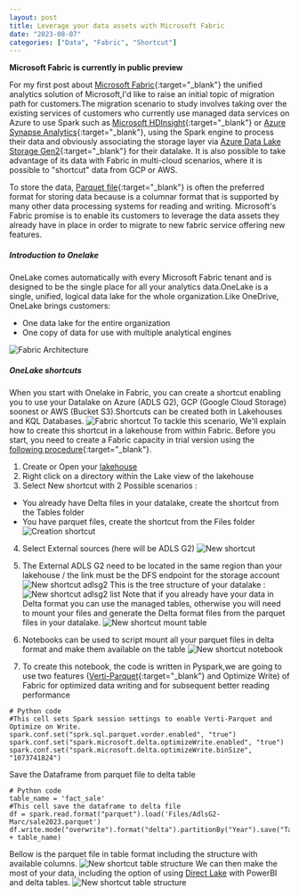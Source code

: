 ```yaml
---
layout: post
title: Leverage your data assets with Microsoft Fabric
date: "2023-08-07"
categories: ["Data", "Fabric", "Shortcut"]
---
```

**Microsoft Fabric is currently in public preview**


For my first post about [Microsoft Fabric](https://www.microsoft.com/en-gb/microsoft-fabric/){:target="_blank"} the unified analytics solution of Microsoft,I'd like to raise an initial topic of migration path for customers.The migration scenario to study involves taking over the existing services of customers who currently use managed data services on Azure to use Spark such as [Microsoft HDInsight](https://azure.microsoft.com/en-gb/products/hdinsight/){:target="_blank"} or [Azure Synapse Analytics](https://learn.microsoft.com/en-us/azure/synapse-analytics/overview-what-is){:target="_blank"}, using the Spark engine to process their data and obviously associating the storage layer via [Azure Data Lake Storage Gen2](https://learn.microsoft.com/en-us/azure/storage/blobs/data-lake-storage-introduction){:target="_blank"} for their datalake.
It is also possible to take advantage of its data with Fabric in multi-cloud scenarios, where it is possible to "shortcut" data from GCP or AWS.

To store the data, [Parquet file](http://parquet.incubator.apache.org){:target="_blank"} is often the preferred format for storing data because is a columnar format that is supported by many other data processing systems for reading and writing.
Microsoft's Fabric promise is to enable its customers to leverage the data assets they already have in place in order to migrate to new fabric service offering new features.

##### Introduction to Onelake

OneLake comes automatically with every Microsoft Fabric tenant and is designed to be the single place for all your analytics data.OneLake is a single, unified, logical data lake for the whole organization.Like OneDrive, OneLake brings customers:

- One data lake for the entire organization
- One copy of data for use with multiple analytical engines

![Fabric Architecture](https://github.com/marc-hadjeje/marc-hadjeje.github.io/blob/main/assets/images/fabric_schema.jpg?raw=true)

##### OneLake shortcuts

When you start with Onelake in Fabric, you can create a shortcut enabling you to use your Datalake on Azure (ADLS G2), GCP (Google Cloud Storage) soonest or AWS (Bucket S3).Shortcuts can be created both in Lakehouses and KQL Databases.
![Fabric shortcut](https://github.com/marc-hadjeje/marc-hadjeje.github.io/blob/main/assets/images/shortcut.jpg?raw=true)
To tackle this scenario, We'll explain how to create this shortcut in a lakehouse from within Fabric.
Before you start, you need to create a Fabric capacity in trial version using the [following procedure](https://learn.microsoft.com/en-us/fabric/get-started/fabric-trial){:target="_blank"}.
1.	Create or Open your [lakehouse](https://learn.microsoft.com/en-us/fabric/data-engineering/tutorial-lakehouse-introduction)
2.	Right click on a directory within the Lake view of the lakehouse
3.	Select New shortcut with 2 Possible scenarios : 
- You already have Delta files in your datalake, create the shortcut from the Tables folder
- You have parquet files, create the shortcut from the Files folder
![Creation shortcut](https://github.com/marc-hadjeje/marc-hadjeje.github.io/blob/main/assets/images/shortcut_creation.jpg?raw=true)
4.	Select External sources (here will be ADLS G2)
![New shortcut](https://github.com/marc-hadjeje/marc-hadjeje.github.io/blob/main/assets/images/new_shortcut.jpg?raw=true)
5.  The External ADLS G2 need to be located in the same region than your lakehouse / the link must be the DFS endpoint for the storage account
![New shortcut adlsg2](https://github.com/marc-hadjeje/marc-hadjeje.github.io/blob/main/assets/images/shortcutadlsg.jpg?raw=true)
This is the tree structure of your datalake :
![New shortcut adlsg2 list](https://github.com/marc-hadjeje/marc-hadjeje.github.io/blob/main/assets/images/shortcutlists.jpg?raw=true)
Note that if you already have your data in Delta format you can use the managed tables, otherwise you will need to mount your files and generate the Delta format files from the parquet files in your datalake.
![New shortcut mount table](https://github.com/marc-hadjeje/marc-hadjeje.github.io/blob/main/assets/images/MountTable.jpg?raw=true)
6. Notebooks can be used to script mount all your parquet files in delta format and make them available on the table
![New shortcut notebook](https://github.com/marc-hadjeje/marc-hadjeje.github.io/blob/main/assets/images/notebook.jpg?raw=true)

7. To create this notebook, the code is written in Pyspark,we are going to use two features ([Verti-Parquet](https://learn.microsoft.com/en-us/fabric/data-engineering/delta-optimization-and-v-order?tabs=sparksql){:target="_blank"} and Optimize Write) of Fabric for optimized data writing and for subsequent better reading performance
   
```
# Python code 
#This cell sets Spark session settings to enable Verti-Parquet and Optimize on Write.
spark.conf.set("sprk.sql.parquet.vorder.enabled", "true")
spark.conf.set("spark.microsoft.delta.optimizeWrite.enabled", "true")
spark.conf.set("spark.microsoft.delta.optimizeWrite.binSize", "1073741824")
```
Save the Dataframe from parquet file to delta table

```
# Python code 
table_name = 'fact_sale'
#This cell save the dataframe to delta file
df = spark.read.format("parquet").load('Files/AdlsG2-Marc/sale2023.parquet')
df.write.mode("overwrite").format("delta").partitionBy("Year").save("Tables/" + table_name)
```

Bellow is the parquet file in table format including the structure with available columns.
![New shortcut table structure](https://github.com/marc-hadjeje/marc-hadjeje.github.io/blob/main/assets/images/sales_table.jpg?raw=true)
We can then make the most of your data, including the option of using [Direct Lake](https://learn.microsoft.com/en-us/power-bi/enterprise/directlake-overview) with PowerBI and delta tables.
![New shortcut table structure](https://github.com/marc-hadjeje/marc-hadjeje.github.io/blob/main/assets/images/directlake-diagram.jpeg?raw=true)
